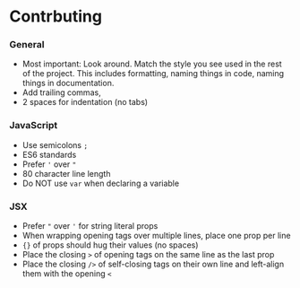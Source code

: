 # Contrbuting
### General

* Most important: Look around. Match the style you see used in the rest of the project. This includes formatting, naming things in code, naming things in documentation.
* Add trailing commas,
* 2 spaces for indentation (no tabs)

### JavaScript
* Use semicolons `;`
* ES6 standards
* Prefer `'` over `"`
* 80 character line length
* Do NOT use `var` when declaring a variable

### JSX
* Prefer `"` over `'` for string literal props
* When wrapping opening tags over multiple lines, place one prop per line
* `{}` of props should hug their values (no spaces)
* Place the closing `>` of opening tags on the same line as the last prop
* Place the closing `/>` of self-closing tags on their own line and left-align them with the opening `<`

